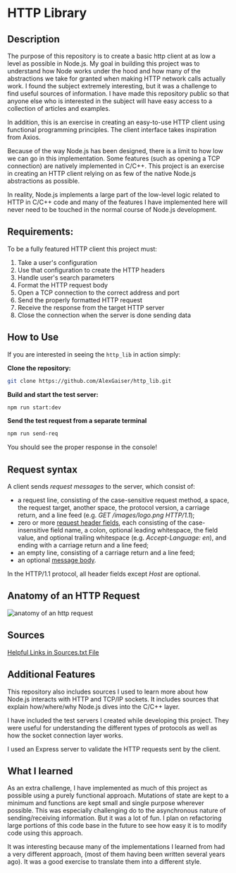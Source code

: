 # HTTP Library

## Description

The purpose of this repository is to create a basic http client at as low a level as possible in Node.js. My goal in building this project was to understand how Node works under the hood and how many of the abstractions we take for granted when making HTTP network calls actually work. I found the subject extremely interesting, but it was a challenge to find useful sources of information. I have made this repository public so that anyone else who is interested in the subject will have easy access to a collection of articles and examples.

In addition, this is an exercise in creating an easy-to-use HTTP client using functional programming principles. The client interface takes inspiration from Axios.

Because of the way Node.js has been designed, there is a limit to how low we can go in this implementation. Some features (such as opening a TCP connection) are natively implemented in C/C++. This project is an exercise in creating an HTTP client relying on as few of the native Node.js abstractions as possible. 

In reality, Node.js implements a large part of the low-level logic related to HTTP in C/C++ code and many of the features I have implemented here will never need to be touched in the normal course of Node.js development. 

## Requirements:

To be a fully featured HTTP client this project must: 

1. Take a user's configuration
2. Use that configuration to create the HTTP headers
3. Handle user's search parameters
4. Format the HTTP request body
5. Open a TCP connection to the correct address and port
6. Send the properly formatted HTTP request
7. Receive the response from the target HTTP server
8. Close the connection when the server is done sending data

## How to Use

If you are interested in seeing the `http_lib` in action simply: 

**Clone the repository:**

```bash
git clone https://github.com/AlexGaiser/http_lib.git
```

**Build and start the test server:**
```bash
npm run start:dev
```

**Send the test request from a separate terminal**
```bash
npm run send-req

```

You should see the proper response in the console!

## Request syntax

A client sends  _request messages_  to the server, which consist of:

-   a request line, consisting of the case-sensitive request method, a  space, the request target, another space, the protocol version, a carriage return, and a  line feed (e.g.  _GET /images/logo.png HTTP/1.1_);
-   zero or more  [request header fields](https://en.wikipedia.org/wiki/HTTP_request_header_field "HTTP request header field"), each consisting of the case-insensitive field name, a colon, optional leading whitespace, the field value, and optional trailing whitespace (e.g.  _Accept-Language: en_), and ending with a carriage return and a line feed;
-   an empty line, consisting of a carriage return and a line feed;
-   an optional  [message body](https://en.wikipedia.org/wiki/HTTP_message_body "HTTP message body").

In the HTTP/1.1 protocol, all header fields except  _Host_  are optional.

## Anatomy of an HTTP Request
![anatomy of an http request](https://developer.mozilla.org/en-US/docs/Web/HTTP/Messages/http_response_headers3.png)

## Sources
[Helpful Links in Sources.txt File](https://github.com/AlexGaiser/http_lib/edit/master/Sources.md)

## Additional Features

This repository also includes sources I used to learn more about how Node.js interacts with HTTP and TCP/IP sockets. It includes sources that explain how/where/why Node.js dives into the C/C++ layer.

I have included the test servers I created while developing this project. They were useful for understanding the different types of protocols as well as how the socket connection layer works. 

I used an Express server to validate the HTTP requests sent by the client.




## What I learned

As an extra challenge, I have implemented as much of this project as possible using a purely functional approach. Mutations of state are kept to a minimum and functions are kept small and single purpose wherever possible. This was especially challenging do to the asynchronous nature of sending/receiving information. But it was a lot of fun. I plan on refactoring large portions of this code base in the future to see how easy it is to modify code using this approach.

It was interesting because many of the implementations I learned from had a very different approach, (most of them having been written several years ago). It was a good exercise to translate them into a different style.
